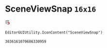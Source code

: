 # SceneViewSnap `16x16`
<img src="/img/SceneViewSnap.png" width=16 height=16>

``` CSharp
EditorGUIUtility.IconContent("SceneViewSnap")
```
```
3036161070686330959
```
